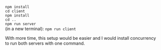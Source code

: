 ```npm install```<br/>
```cd client```<br/>
```npm install```<br/>
```cd ..```<br/>
```npm run server```<br/>
(in a new terminal): ```npm run client```<br/>

With more time, this setup would be easier and I would install concurrency to run both servers with one command.
